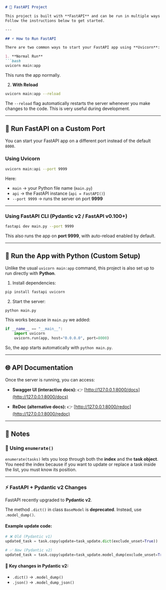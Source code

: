 ````markdown
# 🚀 FastAPI Project

This project is built with **FastAPI** and can be run in multiple ways depending on your needs.  
Follow the instructions below to get started.

---

## ⚡ How to Run FastAPI

There are two common ways to start your FastAPI app using **Uvicorn**:

1. **Normal Run**
```bash
uvicorn main:app
````

This runs the app normally.

2. **With Reload**

```bash
uvicorn main:app --reload
```

The `--reload` flag automatically restarts the server whenever you make changes to the code.
This is very useful during development.

---

## 🔧 Run FastAPI on a Custom Port

You can start your FastAPI app on a different port instead of the default `8000`.

### Using Uvicorn

```bash
uvicorn main:api --port 9999
```

Here:

* `main` → your Python file name (`main.py`)
* `api` → the FastAPI instance (`api = FastAPI()`)
* `--port 9999` → runs the server on port **9999**

---

### Using FastAPI CLI (Pydantic v2 / FastAPI v0.100+)

```bash
fastapi dev main.py --port 9999
```

This also runs the app on **port 9999**, with auto-reload enabled by default.

---

## 🐍 Run the App with Python (Custom Setup)

Unlike the usual `uvicorn main:app` command, this project is also set up to run directly with **Python**.

1. Install dependencies:

```bash
pip install fastapi uvicorn
```

2. Start the server:

```bash
python main.py
```

This works because in `main.py` we added:

```python
if __name__ == "__main__":
    import uvicorn
    uvicorn.run(app, host="0.0.0.0", port=8000)
```

So, the app starts automatically with `python main.py`.

---

## 🌐 API Documentation

Once the server is running, you can access:

* **Swagger UI (interactive docs):**
  👉 [http://127.0.0.1:8000/docs](http://127.0.0.1:8000/docs)

* **ReDoc (alternative docs):**
  👉 [http://127.0.0.1:8000/redoc](http://127.0.0.1:8000/redoc)

---

## 📝 Notes

### 🔁 Using `enumerate()`

`enumerate(tasks)` lets you loop through both the **index** and the **task object**.
You need the index because if you want to update or replace a task inside the list, you must know its position.

---

### ⚡ FastAPI + Pydantic v2 Changes

FastAPI recently upgraded to **Pydantic v2**.

The method `.dict()` in class `BaseModel` is **deprecated**.
Instead, use `.model_dump()`.

#### Example update code:

```python
# ❌ Old (Pydantic v1)
updated_task = task.copy(update=task_update.dict(exclude_unset=True))

# ✅ New (Pydantic v2)
updated_task = task.copy(update=task_update.model_dump(exclude_unset=True))
```

#### 🔑 Key changes in Pydantic v2:

* `.dict()` → `.model_dump()`
* `.json()` → `.model_dump_json()`

```
